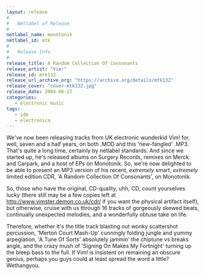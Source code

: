 ```yaml
---
layout: release
#
#   Netlabel of Release
#
netlabel_name: monotonik
netlabel_id: mtk
#
#   Release Info
#
release_title: A Random Collection Of Consonants
release_artist: "Vim!"
release_id: mtk132
release_url_archive_org: "https://archive.org/details/mtk132"
release_cover: "cover-mtk132.jpg"
release_date: 2004-06-27
categories:
   - electronic music
tags:
   - idm
   - electronica
---
```

We've now been releasing tracks from UK electronic wunderkid Vim! for, well, seven and a half years, on both .MOD and this 'new-fangled' .MP3. That's quite a long time, certainly by netlabel standards. And since we started up, he's released albums on Surgery Records, remixes on Merck and Carpark, and a host of EPs on Monotonik. So, we're now delighted to be able to present an MP3 version of his recent, _extremely_ smart, _extremely_ limited edition CDR, 'A Random Collection Of Consonants', on Monotonik.

So, those who have the original, CD-quality, uhh, CD, count yourselves lucky (there still may be a few copies left at <http://www.vimster.demon.co.uk/cdr/> if you want the physical artifact itself), but otherwise, cruise with us through 16 tracks of gorgeously skewed beats, continually unexpected melodies, and a wonderfully obtuse take on life.

Therefore, whether it's the title track blasting out wonky scattershot percussion, 'Merton Court Mash-Up' cunningly folding jungle and yummy arpegiation, 'A Tune Of Sorts' absolutely jammin' the chiptune vs breaks angle, and the crazy mush of 'Signing On Makes My Fortnight' turning up the bleep bass to the full. If Vim! is insistent on remaining an obscure genius, perhaps you guys could at least spread the word a little? Wethangyou.
